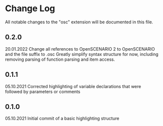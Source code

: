 # Change Log

All notable changes to the "osc" extension will be documented in this file.


## 0.2.0
20.01.2022
Change all references to OpenSCENARIO 2 to OpenSCENARIO and the file suffix to .osc
Greatly simplify syntax structure for now, including removing parsing of function parsing and item access.
## 0.1.1
05.10.2021
Corrected highlighting of variable declarations that were followed by parameters or comments 

## 0.1.0
05.10.2021
Initial commit of a basic highlighting structure
